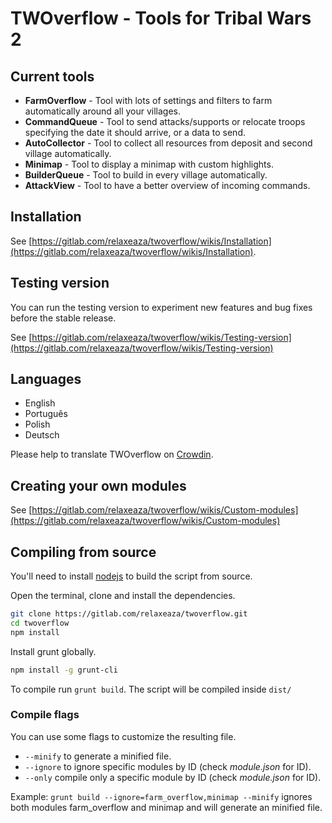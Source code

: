 # TWOverflow - Tools for Tribal Wars 2

## Current tools

- **FarmOverflow** - Tool with lots of settings and filters to farm automatically around all your villages.
- **CommandQueue** - Tool to send attacks/supports or relocate troops specifying the date it should arrive, or a data to send.
- **AutoCollector** - Tool to collect all resources from deposit and second village automatically.
- **Minimap** - Tool to display a minimap with custom highlights.
- **BuilderQueue** - Tool to build in every village automatically.
- **AttackView** - Tool to have a better overview of incoming commands.

## Installation

See [https://gitlab.com/relaxeaza/twoverflow/wikis/Installation](https://gitlab.com/relaxeaza/twoverflow/wikis/Installation).

## Testing version

You can run the testing version to experiment new features and bug fixes before the stable release.

See [https://gitlab.com/relaxeaza/twoverflow/wikis/Testing-version](https://gitlab.com/relaxeaza/twoverflow/wikis/Testing-version)

## Languages

- English
- Português
- Polish
- Deutsch

Please help to translate TWOverflow on [Crowdin](https://crowdin.com/project/twoverflow).

## Creating your own modules

See [https://gitlab.com/relaxeaza/twoverflow/wikis/Custom-modules](https://gitlab.com/relaxeaza/twoverflow/wikis/Custom-modules)

## Compiling from source

You'll need to install [nodejs](https://nodejs.org/en/download/) to build the script from source.

Open the terminal, clone and install the dependencies.

```bash
git clone https://gitlab.com/relaxeaza/twoverflow.git
cd twoverflow
npm install
```

Install grunt globally.

```bash
npm install -g grunt-cli
```

To compile run `grunt build`. The script will be compiled inside `dist/`

### Compile flags

You can use some flags to customize the resulting file.

- `--minify` to generate a minified file.
- `--ignore` to ignore specific modules by ID (check _module.json_ for ID).
- `--only` compile only a specific module by ID (check _module.json_ for ID).

Example: `grunt build --ignore=farm_overflow,minimap --minify` ignores both modules farm_overflow and minimap and will generate an minified file.
